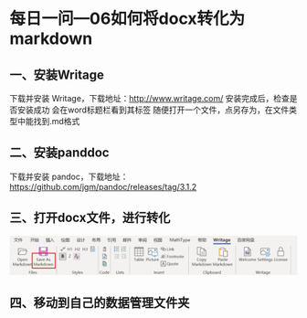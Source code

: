 
# 每日一问—06如何将docx转化为markdown

## 一、安装Writage
下载并安装 Writage，下载地址：http://www.writage.com/
安装完成后，检查是否安装成功
会在word标题栏看到其标签
随便打开一个文件，点另存为，在文件类型中能找到.md格式

## 二、安装panddoc
下载并安装 pandoc，下载地址：https://github.com/jgm/pandoc/releases/tag/3.1.2

## 三、打开docx文件，进行转化

![](./photo/2.png)
## 四、移动到自己的数据管理文件夹